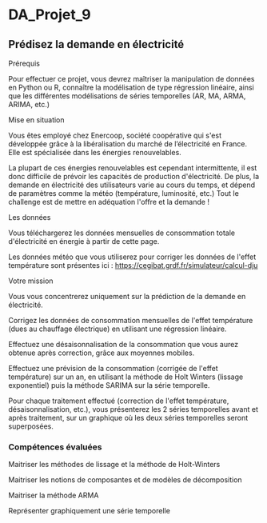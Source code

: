 # DA_Projet_9
## Prédisez la demande en électricité

Prérequis

Pour effectuer ce projet, vous devrez maîtriser la manipulation de données en Python ou R, connaître la modélisation de type régression linéaire, ainsi que les différentes modélisations de séries temporelles (AR, MA, ARMA, ARIMA, etc.) 

Mise en situation

Vous êtes employé chez Enercoop, société coopérative qui s'est développée grâce à la libéralisation du marché de l’électricité en France. Elle est spécialisée dans les énergies renouvelables.

La plupart de ces énergies renouvelables est cependant intermittente, il est donc difficile de prévoir les capacités de production d'électricité. De plus, la demande en électricité des utilisateurs varie au cours du temps, et dépend de paramètres comme la météo (température, luminosité, etc.) Tout le challenge est de mettre en adéquation l'offre et la demande !

Les données

Vous téléchargerez les données mensuelles de consommation totale d'électricité en énergie à partir de cette page.

Les données météo que vous utiliserez pour corriger les données de l'effet température sont présentes ici : https://cegibat.grdf.fr/simulateur/calcul-dju

Votre mission

Vous vous concentrerez uniquement sur la prédiction de la demande en électricité.

Corrigez les données de consommation mensuelles de l'effet température (dues au chauffage électrique) en utilisant une régression linéaire.

Effectuez une désaisonnalisation de la consommation que vous aurez obtenue après correction, grâce aux moyennes mobiles.

Effectuez une prévision de la consommation (corrigée de l'effet température) sur un an, en utilisant la méthode de Holt Winters (lissage exponentiel) puis la méthode SARIMA sur la série temporelle.

Pour chaque traitement effectué (correction de l'effet température, désaisonnalisation, etc.), vous présenterez les 2 séries temporelles avant et après traitement, sur un graphique où les deux séries temporelles seront superposées.

### Compétences évaluées

Maitriser les méthodes de lissage et la méthode de Holt-Winters

Maitriser les notions de composantes et de modèles de décomposition

Maitriser la méthode ARMA

Représenter graphiquement une série temporelle
